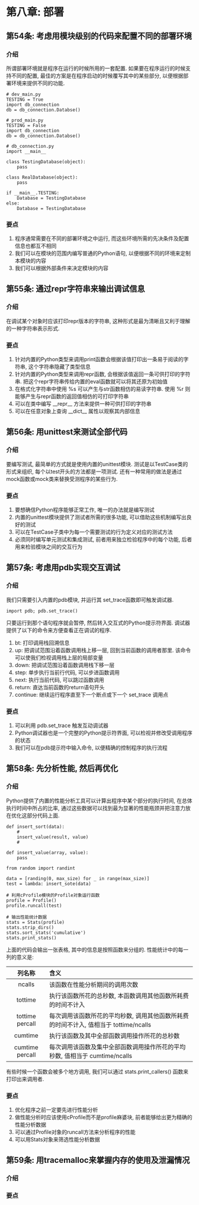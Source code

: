 # 第八章: 部署 #

## 第54条: 考虑用模块级别的代码来配置不同的部署环境 ##

### 介绍 ###

所谓部署环境就是程序在运行的时候所用的一套配置. 如果要在程序运行的时候支持不同的配置, 最佳的方案是在程序启动的时候覆写其中的某些部分, 以便根据部署环境来提供不同的功能.

```
# dev_main.py
TESTING = True
import db_connection
db = db_connection.Databse()

# prod_main.py
TESTING = False
import db_connection
db = db_connection.Databse()

# db_connection.py
import __main__

class TestingDatabase(object):
    pass
    
class RealDatabase(object):
    pass
    
if __main__.TESTING:
    Database = TestingDatabase
else:
    Database = TestingDatabase
```

### 要点 ###

1. 程序通常需要在不同的部署环境之中运行, 而这些环境所需的先决条件及配置信息也都互不相同
2. 我们可以在模块的范围内编写普通的Python语句, 以便根据不同的环境来定制本模块的内容
3. 我们可以根据外部条件来决定模块的内容

## 第55条: 通过repr字符串来输出调试信息 ##

### 介绍 ###

在调试某个对象时应该打印repr版本的字符串, 这种形式是最为清晰且又利于理解的一种字符串表示形式.

### 要点 ###

1. 针对内置的Python类型来调用print函数会根据该值打印出一条易于阅读的字符串, 这个字符串隐藏了类型信息
2. 针对内置的Python类型来调用repr函数, 会根据该值返回一条可供打印的字符串. 把这个repr字符串传给内置的eval函数就可以将其还原为初始值
3. 在格式化字符串中使用 %s 可以产生与str函数相仿的易读字符串. 使用 %r 则能够产生与repr函数的返回值相仿的可打印字符串
4. 可以在类中编写 \_\_repr\_\_ 方法来提供一种可供打印的字符串
5. 可以在任意对象上查询 \_\_dict\_\_ 属性以观察其内部信息

## 第56条: 用unittest来测试全部代码 ##

### 介绍 ###

要编写测试, 最简单的方式就是使用内置的unittest模块. 测试是以TestCase类的形式来组织, 每个以test开头的方法都是一项测试. 还有一种常用的做法是通过mock函数或mock类来替换受测程序的某些行为.


### 要点 ###

1. 要想确信Python程序能够正常工作, 唯一的办法就是编写测试
2. 内置的unittest模块提供了测试者所需的很多功能, 可以借助这些机制编写出良好的测试
3. 可以在TestCase子类中为每一个需要测试的行为定义对应的测试方法
4. 必须同时编写单元测试和集成测试, 前者用来独立检验程序中的每个功能, 后者用来检验模块之间的交互行为

## 第57条: 考虑用pdb实现交互调试 ##

### 介绍 ###

我们只需要引入内置的pdb模块, 并运行其 set\_trace函数即可触发调试器.

```
import pdb; pdb.set_trace()
```

只要运行到那个语句程序就会暂停, 然后转入交互式的Python提示符界面.
调试器提供了以下的命令来方便查看正在调试的程序.

1. bt: 打印调用栈回溯信息
2. up: 把调试范围沿着函数调用栈上移一层, 回到当前函数的调用者那里. 该命令可以使我们检视调用栈上层的局部变量
3. down: 把调试范围沿着函数调用栈下移一层
4. step: 单步执行当前行代码, 可以步进函数调用
5. next: 执行当前代码, 可以跳过函数调用
6. return: 直达当前函数的return语句开头
7. continue: 继续运行程序直至下一个断点或下一个 set\_trace 调用点

### 要点 ###

1. 可以利用 pdb.set\_trace 触发互动调试器
2. Python调试器也是一个完整的Python提示符界面, 可以检视并修改受调用程序的状态
3. 我们可以在pdb提示符中输入命令, 以便精确的控制程序的执行流程

## 第58条: 先分析性能, 然后再优化 ##

### 介绍 ###

Python提供了内置的性能分析工具可以计算出程序中某个部分的执行时间, 在总体执行时间中所占的比率, 通过这些数据可以找到最为显著的性能瓶颈并把注意力放在优化这部分代码上面.

```
def insert_sort(data):
    #
    insert_value(result, value)
    # 
    
def insert_value(array, value):
    pass
    
from random import randint

data = [randing(0, max_size) for _ in range(max_size)]
test = lambda: insert_sote(data)

# 利用cProfile模块的Profile对象运行函数
profile = Profile()
profile.runcall(test)

# 输出性能统计数据
stats = Stats(profile)
stats.strip_dirs()
stats.sort_stats('cumulative')
stats.print_stats()
```

上面的代码会输出一张表格, 其中的信息是按照函数来分组的. 性能统计中的每一列的意义是:

| 列名称 | 含义 |
|:--:|:--|
| ncalls | 该函数在性能分析期间的调用次数 |
| tottime | 执行该函数所花的总秒数, 本函数调用其他函数所耗费的时间不计入 |
| tottime percall | 每次调用该函数所花的平均秒数, 调用其他函数所耗费的时间不计入, 值相当于 tottime/ncalls |
| cumtime | 执行该函数及其中全部函数调用操作所花的总秒数 |
| cumtime percall | 每次调用该函数及集中全部函数调用操作所花的平均秒数, 值相当于 cumtime/ncalls |

有些时候一个函数会被多个地方调用, 我们可以通过 stats.print\_callers() 函数来打印出来调用者.

### 要点 ###

1. 优化程序之前一定要先进行性能分析
2. 做性能分析时应该使用cProfile而不是profile麻婆块, 前者能够给出更为精确的性能分析数据
3. 可以通过Profile对象的runcall方法来分析程序的性能
4. 可以用Stats对象来筛选性能分析数据

## 第59条: 用tracemalloc来掌握内存的使用及泄漏情况 ##

### 介绍 ###

### 要点 ###
